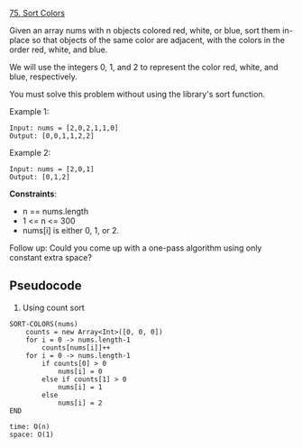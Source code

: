 [75. Sort Colors](https://leetcode.com/problems/sort-colors/)

Given an array nums with n objects colored red, white, or blue, sort them in-place so that objects of the same color are adjacent, with the colors in the order red, white, and blue.

We will use the integers 0, 1, and 2 to represent the color red, white, and blue, respectively.

You must solve this problem without using the library's sort function.

Example 1:

```
Input: nums = [2,0,2,1,1,0]
Output: [0,0,1,1,2,2]
```

Example 2:

```
Input: nums = [2,0,1]
Output: [0,1,2]
```

**Constraints**:

-   n == nums.length
-   1 <= n <= 300
-   nums[i] is either 0, 1, or 2.

Follow up: Could you come up with a one-pass algorithm using only constant extra space?

## Pseudocode

1. Using count sort

```
SORT-COLORS(nums)
    counts = new Array<Int>([0, 0, 0])
    for i = 0 -> nums.length-1
        counts[nums[i]]++
    for i = 0 -> nums.length-1
        if counts[0] > 0
            nums[i] = 0
        else if counts[1] > 0
            nums[i] = 1
        else
            nums[i] = 2
END

time: O(n)
space: O(1)
```
